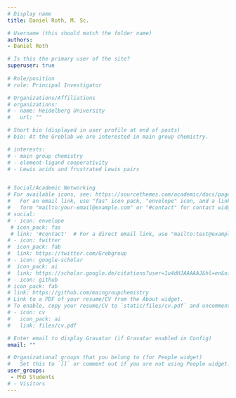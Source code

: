 ```yaml
---
# Display name
title: Daniel Roth, M. Sc.  

# Username (this should match the folder name)
authors:
- Daniel Roth

# Is this the primary user of the site?
superuser: true
 
# Role/position
# role: Principal Investigator

# Organizations/Affiliations
# organizations:
# - name: Heidelberg University
#   url: ""

# Short bio (displayed in user profile at end of posts)
# bio: At the Greblab we are interested in main group chemistry.

# interests:
# - main group chemistry
# - element-ligand cooperativity
# - Lewis acids and frustrated Lewis pairs


# Social/Academic Networking
# For available icons, see: https://sourcethemes.com/academic/docs/page-builder/#icons
#   For an email link, use "fas" icon pack, "envelope" icon, and a link in the
#   form "mailto:your-email@example.com" or "#contact" for contact widget.
# social:
# - icon: envelope
 # icon_pack: fas
 # link: '#contact'  # For a direct email link, use "mailto:test@example.org".
# - icon: twitter
#  icon_pack: fab
#  link: https://twitter.com/Grebgroup
# - icon: google-scholar
#  icon_pack: ai
#  link: https://scholar.google.de/citations?user=1u4dHJAAAAAJ&hl=en&oi=ao
# - icon: github
# icon_pack: fab
# link: https://github.com/maingroupchemistry
# Link to a PDF of your resume/CV from the About widget.
# To enable, copy your resume/CV to `static/files/cv.pdf` and uncomment the lines below.
# - icon: cv
#   icon_pack: ai
#   link: files/cv.pdf

# Enter email to display Gravatar (if Gravatar enabled in Config)
email: ""

# Organizational groups that you belong to (for People widget)
#   Set this to `[]` or comment out if you are not using People widget.
user_groups:
 - PhD Students
# - Visitors
---
```

